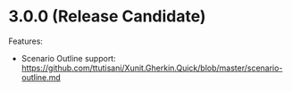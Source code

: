 # 3.0.0 (Release Candidate)

Features:

- Scenario Outline support: https://github.com/ttutisani/Xunit.Gherkin.Quick/blob/master/scenario-outline.md
